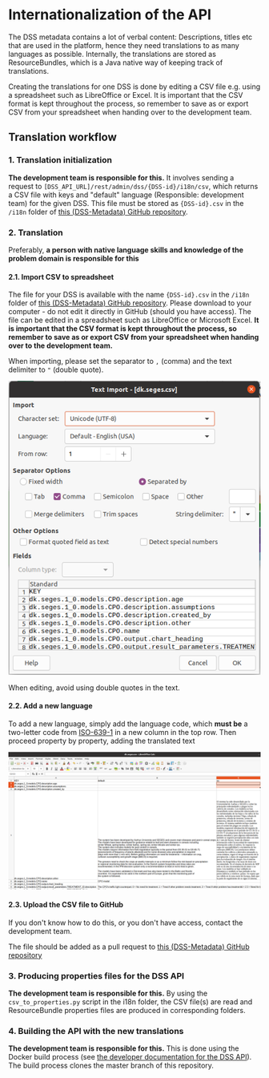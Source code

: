 # Internationalization of the API
The DSS metadata contains a lot of verbal content: Descriptions, titles etc that are used in the platform, hence they need translations to as many languages as possible. Internally, the translations are stored as ResourceBundles, which is a Java native way of keeping track of translations.

Creating the translations for one DSS is done by editing a CSV file e.g. using a spreadsheet such as LibreOffice or Excel. It is important that the CSV format is kept throughout the process, so remember to save as or export CSV from your spreadsheet when handing over to the development team.

## Translation workflow

### 1. Translation initialization
**The development team is responsible for this.** It involves sending a request to `[DSS_API_URL]/rest/admin/dss/{DSS-id}/i18n/csv`, which returns a CSV file with keys and "default" language (Responsible: development team) for the given DSS. This file must be stored as `{DSS-id}.csv` in the `/i18n` folder of [this (DSS-Metadata) GitHub repository](https://github.com/H2020-IPM-Decisions/DSS-Metadata).

### 2. Translation
Preferably, **a person with native language skills and knowledge of the problem domain is responsible for this**

#### 2.1. Import CSV to spreadsheet
The file for your DSS is available with the name `{DSS-id}.csv` in the `/i18n` folder of [this (DSS-Metadata) GitHub repository](https://github.com/H2020-IPM-Decisions/DSS-Metadata). Please download to your computer - do not edit it directly in GitHub (should you have access). The file can be edited in a spreadsheet such as LibreOffice or Microsoft Excel. **It is important that the CSV format is kept throughout the process, so remember to save as or export CSV from your spreadsheet when handing over to the development team.**

When importing, please set the separator to `,` (comma) and the text delimiter to `"` (double quote). 

![Options when importing the CSV file to LibreOffice](i18n_0.png)

When editing, avoid using double quotes in the text.

#### 2.2. Add a new language
To add a new language, simply add the language code, which **must be** a two-letter code from [ISO-639-1](https://en.wikipedia.org/wiki/List_of_ISO_639-1_codes) in a new column in the top row. Then proceed property by property, adding the translated text

![Adding Spanish translation](i18n_1.png)

#### 2.3. Upload the CSV file to GitHub
If you don't know how to do this, or you don't have access, contact the development team.

The file should be added as a pull request to [this (DSS-Metadata) GitHub repository](https://github.com/H2020-IPM-Decisions/DSS-Metadata)

### 3. Producing properties files for the DSS API
**The development team is responsible for this.** By using the `csv_to_properties.py` script in the i18n folder, the CSV file(s) are read and ResourceBundle properties files are produced in corresponding folders.

### 4. Building the API with the new translations
**The development team is responsible for this.** 
This is done using the Docker build process (see [the developer documentation for the DSS API](https://github.com/H2020-IPM-Decisions/DSSService/blob/develop/docs/developer_guide.md)). The build process clones the master branch of this repository.
